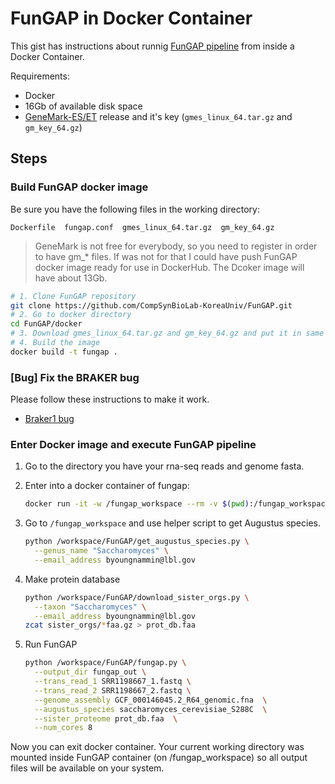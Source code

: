 # FunGAP in Docker Container

This gist has instructions about runnig [FunGAP pipeline](https://github.com/CompSynBioLab-KoreaUniv/FunGAP) from inside a Docker Container.

Requirements:

- Docker
- 16Gb of available disk space
- [GeneMark-ES/ET](http://topaz.gatech.edu/GeneMark/license_download.cgi) release and it's key (`gmes_linux_64.tar.gz` and `gm_key_64.gz`)
  
## Steps

### Build FunGAP docker image

Be sure you have the following files in the working directory:

`Dockerfile  fungap.conf  gmes_linux_64.tar.gz  gm_key_64.gz`

> GeneMark is not free for everybody, so you need to register in order to have gm_* files. If was not for that I could have push FunGAP docker image ready for use in DockerHub. The Dcoker image will have about 13Gb.

```bash
# 1. Clone FunGAP repository
git clone https://github.com/CompSynBioLab-KoreaUniv/FunGAP.git
# 2. Go to docker directory
cd FunGAP/docker
# 3. Download gmes_linux_64.tar.gz and gm_key_64.gz and put it in same directory
# 4. Build the image
docker build -t fungap .
```

### [Bug] Fix the BRAKER bug

Please follow these instructions to make it work.

- [Braker1 bug](../INSTALL.md#8-braker1-bug)

### Enter Docker image and execute FunGAP pipeline

1. Go to the directory you have your rna-seq reads and genome fasta.
1. Enter into a docker container of fungap:

    ```bash
    docker run -it -w /fungap_workspace --rm -v $(pwd):/fungap_workspace fungap bash
    ```

1. Go to `/fungap_workspace` and use helper script to get Augustus species.

    ```bash
    python /workspace/FunGAP/get_augustus_species.py \
      --genus_name "Saccharomyces" \
      --email_address byoungnammin@lbl.gov
    ```

1. Make protein database

    ```bash
    python /workspace/FunGAP/download_sister_orgs.py \
      --taxon "Saccharomyces" \
      --email_address byoungnammin@lbl.gov
    zcat sister_orgs/*faa.gz > prot_db.faa
    ```

1. Run FunGAP

    ```bash
    python /workspace/FunGAP/fungap.py \
      --output_dir fungap_out \
      --trans_read_1 SRR1198667_1.fastq \
      --trans_read_2 SRR1198667_2.fastq \
      --genome_assembly GCF_000146045.2_R64_genomic.fna  \
      --augustus_species saccharomyces_cerevisiae_S288C  \
      --sister_proteome prot_db.faa  \
      --num_cores 8
    ```

Now you can exit docker container. Your current working directory was mounted inside FunGAP container (on /fungap_workspace) so all output files will be available on your system.
